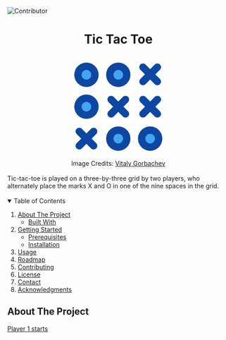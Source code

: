 ![Contributor][contributors-shield]

<h1 align="center"> Tic Tac Toe </h1>
<br />
<div align="center">
<img src="./docs/images/tic-tac-toe.png" alt="Tic Tac Toe Logo" width="200" height="200">
</div>
<br />
<div align="center">Image Credits: 
<a href="https://www.flaticon.com/free-icons/tic-tac-toe" target="_blank">
Vitaly Gorbachev
</a>
</div>
<br />
Tic-tac-toe is played on a three-by-three grid by two players, who alternately place the marks X and O in one of the nine spaces in the grid.
<br />
<br />
<details open>
  <summary>Table of Contents</summary>
  <ol>
    <li>
      <a href="#about-the-project">About The Project</a>
      <ul>
        <li><a href="#built-with">Built With</a></li>
      </ul>
    </li>
    <li>
      <a href="#getting-started">Getting Started</a>
      <ul>
        <li><a href="#prerequisites">Prerequisites</a></li>
        <li><a href="#installation">Installation</a></li>
      </ul>
    </li>
    <li><a href="#usage">Usage</a></li>
    <li><a href="#roadmap">Roadmap</a></li>
    <li><a href="#contributing">Contributing</a></li>
    <li><a href="#license">License</a></li>
    <li><a href="#contact">Contact</a></li>
    <li><a href="#acknowledgments">Acknowledgments</a></li>
  </ol>
</details>

## About The Project

[Player 1 starts][p1-starts]

[contributors-shield]: <https://img.shields.io/github/contributors/mangalakader/tic-tac-toe-quiqup?style=for-the-badge>
[p1-starts]: <./docs/images/p1_starts.png> "Player 1 starts the game"

